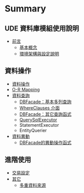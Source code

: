 # Summary

## UDE 資料庫模組使用說明

* [前言](README.md)
  * [基本概念](shi-yong-shuo-ming/shi-yong-shuo-ming/ji-ben-gai-nian.md)
  * [環境架構與設定說明](shi-yong-shuo-ming/shi-yong-shuo-ming/huan-jing-jia-gou-yu-she-ding-shuo-ming.md)

## 資料操作

* [資料操作](zi-liao-cao-zuo/zi-liao-cha-xun/dbrowmap.md)
* [O-R Mapping](zi-liao-cao-zuo/o-r-mapping.md)
* [資料查詢](zi-liao-cao-zuo/zi-liao-cha-xun.md)
  * [DBFacade：基本多列查詢](zi-liao-cao-zuo/zi-liao-cha-xun/dbfacade.md)
  * [WhereClauses 介面](zi-liao-cao-zuo/zi-liao-cha-xun/wherebuilder.md)
  * [DBFacade：其它查詢函式](zi-liao-cao-zuo/zi-liao-cha-xun/dbfacadeff1a-qi-ta-cha-xun-han-shi.md)
  * [QuerySqlExecutor](zi-liao-cao-zuo/zi-liao-cha-xun/simplequeryexecutor.md)
  * StatementExecutor
  * EntityQuerier
* [資料異動](zi-liao-cao-zuo/zi-liao-yi-dong.md)
  * [DBFacade的異動操作函式](zi-liao-cao-zuo/zi-liao-yi-dong/dbfacadede-yi-dong-cao-zuo-han-shi.md)

## 進階使用

* [交易設定](jin-jie-shi-yong/jiao-yi.md)
* [其它](jin-jie-shi-yong/qi-ta.md)
  * [多重資料來源](jin-jie-shi-yong/duo-zhong-zi-liao-lai-yuan.md)

